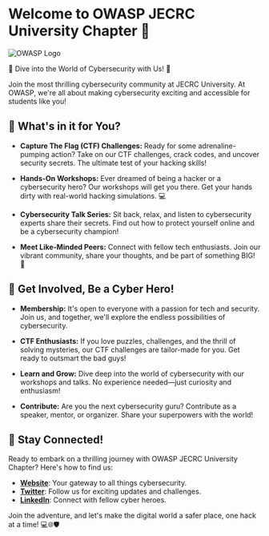 # Welcome to OWASP JECRC University Chapter 🚀

![OWASP Logo](https://i.imgur.com/029d3MB.png)

🔐 Dive into the World of Cybersecurity with Us! 🔐

Join the most thrilling cybersecurity community at JECRC University. At OWASP, we're all about making cybersecurity exciting and accessible for students like you!

## 🎯 What's in it for You?

- **Capture The Flag (CTF) Challenges:** Ready for some adrenaline-pumping action? Take on our CTF challenges, crack codes, and uncover security secrets. The ultimate test of your hacking skills!

- **Hands-On Workshops:** Ever dreamed of being a hacker or a cybersecurity hero? Our workshops will get you there. Get your hands dirty with real-world hacking simulations. 💻

- **Cybersecurity Talk Series:** Sit back, relax, and listen to cybersecurity experts share their secrets. Find out how to protect yourself online and be a cybersecurity champion!

- **Meet Like-Minded Peers:** Connect with fellow tech enthusiasts. Join our vibrant community, share your thoughts, and be part of something BIG! 💬

## 🚀 Get Involved, Be a Cyber Hero!

- **Membership:** It's open to everyone with a passion for tech and security. Join us, and together, we'll explore the endless possibilities of cybersecurity.

- **CTF Enthusiasts:** If you love puzzles, challenges, and the thrill of solving mysteries, our CTF challenges are tailor-made for you. Get ready to outsmart the bad guys!

- **Learn and Grow:** Dive deep into the world of cybersecurity with our workshops and talks. No experience needed—just curiosity and enthusiasm!

- **Contribute:** Are you the next cybersecurity guru? Contribute as a speaker, mentor, or organizer. Share your superpowers with the world!

## 📢 Stay Connected!

Ready to embark on a thrilling journey with OWASP JECRC University Chapter? Here's how to find us:

- [**Website**](link-to-website): Your gateway to all things cybersecurity.
- [**Twitter**](link-to-twitter): Follow us for exciting updates and challenges.
- [**LinkedIn**](link-to-linkedin): Connect with fellow cyber heroes.

Join the adventure, and let's make the digital world a safer place, one hack at a time! 💻🌐🛡️

